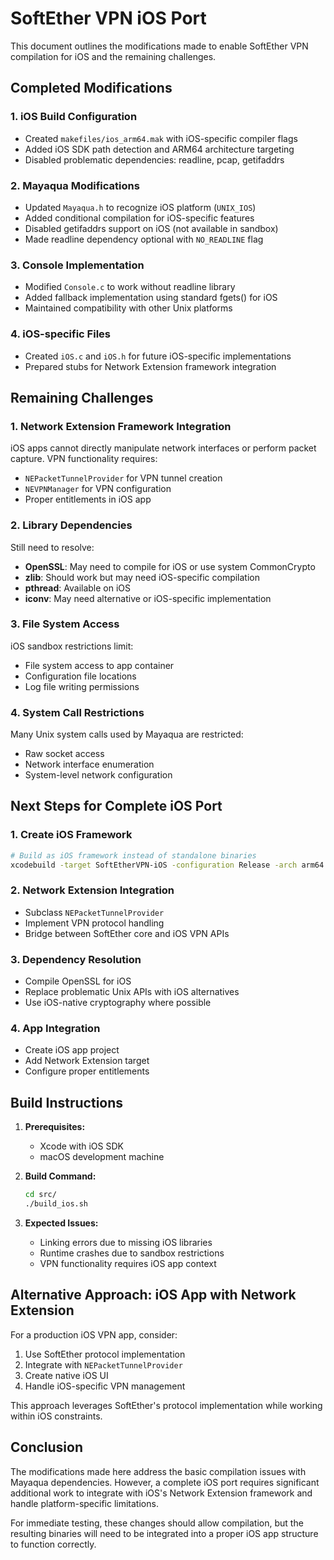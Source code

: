 # SoftEther VPN iOS Port

This document outlines the modifications made to enable SoftEther VPN compilation for iOS and the remaining challenges.

## Completed Modifications

### 1. iOS Build Configuration
- Created `makefiles/ios_arm64.mak` with iOS-specific compiler flags
- Added iOS SDK path detection and ARM64 architecture targeting
- Disabled problematic dependencies: readline, pcap, getifaddrs

### 2. Mayaqua Modifications
- Updated `Mayaqua.h` to recognize iOS platform (`UNIX_IOS`)
- Added conditional compilation for iOS-specific features
- Disabled getifaddrs support on iOS (not available in sandbox)
- Made readline dependency optional with `NO_READLINE` flag

### 3. Console Implementation
- Modified `Console.c` to work without readline library
- Added fallback implementation using standard fgets() for iOS
- Maintained compatibility with other Unix platforms

### 4. iOS-specific Files
- Created `iOS.c` and `iOS.h` for future iOS-specific implementations
- Prepared stubs for Network Extension framework integration

## Remaining Challenges

### 1. Network Extension Framework Integration
iOS apps cannot directly manipulate network interfaces or perform packet capture. VPN functionality requires:
- `NEPacketTunnelProvider` for VPN tunnel creation
- `NEVPNManager` for VPN configuration
- Proper entitlements in iOS app

### 2. Library Dependencies
Still need to resolve:
- **OpenSSL**: May need to compile for iOS or use system CommonCrypto
- **zlib**: Should work but may need iOS-specific compilation
- **pthread**: Available on iOS
- **iconv**: May need alternative or iOS-specific implementation

### 3. File System Access
iOS sandbox restrictions limit:
- File system access to app container
- Configuration file locations
- Log file writing permissions

### 4. System Call Restrictions
Many Unix system calls used by Mayaqua are restricted:
- Raw socket access
- Network interface enumeration
- System-level network configuration

## Next Steps for Complete iOS Port

### 1. Create iOS Framework
```bash
# Build as iOS framework instead of standalone binaries
xcodebuild -target SoftEtherVPN-iOS -configuration Release -arch arm64
```

### 2. Network Extension Integration
- Subclass `NEPacketTunnelProvider`
- Implement VPN protocol handling
- Bridge between SoftEther core and iOS VPN APIs

### 3. Dependency Resolution
- Compile OpenSSL for iOS
- Replace problematic Unix APIs with iOS alternatives
- Use iOS-native cryptography where possible

### 4. App Integration
- Create iOS app project
- Add Network Extension target
- Configure proper entitlements

## Build Instructions

1. **Prerequisites:**
   - Xcode with iOS SDK
   - macOS development machine

2. **Build Command:**
   ```bash
   cd src/
   ./build_ios.sh
   ```

3. **Expected Issues:**
   - Linking errors due to missing iOS libraries
   - Runtime crashes due to sandbox restrictions
   - VPN functionality requires iOS app context

## Alternative Approach: iOS App with Network Extension

For a production iOS VPN app, consider:
1. Use SoftEther protocol implementation
2. Integrate with `NEPacketTunnelProvider`
3. Create native iOS UI
4. Handle iOS-specific VPN management

This approach leverages SoftEther's protocol implementation while working within iOS constraints.

## Conclusion

The modifications made here address the basic compilation issues with Mayaqua dependencies. However, a complete iOS port requires significant additional work to integrate with iOS's Network Extension framework and handle platform-specific limitations.

For immediate testing, these changes should allow compilation, but the resulting binaries will need to be integrated into a proper iOS app structure to function correctly.
